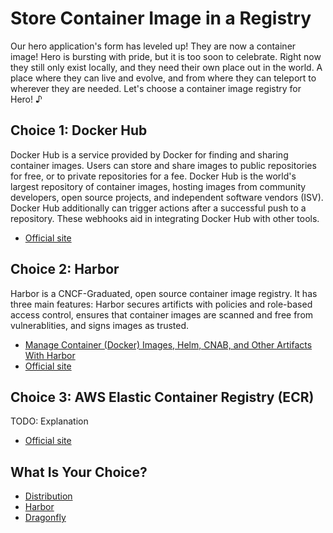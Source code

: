 # Store Container Image in a Registry

Our hero application's form has leveled up! They are now a container image! Hero is bursting with pride, but it is too soon to celebrate. Right now they still only exist locally, and they need their own place out in the world. A place where they can live and evolve, and from where they can teleport to wherever they are needed. Let's choose a container image registry for Hero! ♪  

## Choice 1: Docker Hub

Docker Hub is a service provided by Docker for finding and sharing container images. Users can store and share images to public repositories for free, or to private repositories for a fee. Docker Hub is the world's largest repository of container images, hosting images from community developers, open source projects, and independent software vendors (ISV). Docker Hub additionally can trigger actions after a successful push to a repository. These webhooks aid in integrating Docker Hub with other tools.

* [Official site](https://hub.docker.com)

## Choice 2: Harbor

Harbor is a CNCF-Graduated, open source container image registry. It has three main features: Harbor secures artificts with policies and role-based access control, ensures that container images are scanned and free from vulnerablities, and signs images as trusted. 

* [Manage Container (Docker) Images, Helm, CNAB, and Other Artifacts With Harbor](https://youtu.be/f931M4-my1k)
* [Official site](https://goharbor.io)

## Choice 3: AWS Elastic Container Registry (ECR)

TODO: Explanation

* [Official site](https://aws.amazon.com/ecr)

## What Is Your Choice?

* [Distribution](distribution.md)
* [Harbor](harbor.md)
* [Dragonfly](dragonfly.md)
